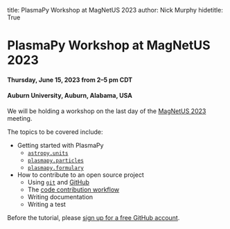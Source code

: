 title: PlasmaPy Workshop at MagNetUS 2023
author: Nick Murphy
hidetitle: True

# PlasmaPy Workshop at MagNetUS 2023
#### Thursday, June 15, 2023 from 2–5 pm CDT
#### Auburn University, Auburn, Alabama, USA

We will be holding a workshop on the last day of the 
[MagNetUS 2023](https://sites.google.com/view/magnetus2023/home?authuser=0)
meeting.

The topics to be covered include:

 - Getting started with PlasmaPy
   - [`astropy.units`](https://docs.astropy.org/en/stable/units/index.html)
   - [`plasmapy.particles`](https://docs.plasmapy.org/en/stable/particles/index.html)
   - [`plasmapy.formulary`](https://docs.plasmapy.org/en/stable/formulary/index.html)
 - How to contribute to an open source project
   - Using [`git`](https://git-scm.com/) and [GitHub](https://github.com)
   - The [code contribution workflow](https://docs.plasmapy.org/en/latest/contributing/workflow.html)
   - Writing documentation
   - Writing a test

Before the tutorial, please [sign up for a free GitHub account](https://github.com/join).
